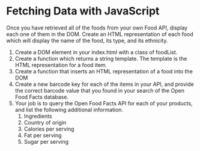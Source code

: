 # Fetching Data with JavaScript
Once you have retrieved all of the foods from your own Food API, display each one of them in the DOM. Create an HTML representation of each food which will display the name of the food, its type, and its ethnicity.

1. Create a DOM element in your index.html with a class of foodList.
1. Create a function which returns a string template. The template is the HTML representation for a food item.
1. Create a function that inserts an HTML representation of a food into the DOM
1. Create a new barcode key for each of the items in your API, and provide the correct barcode value that you found in your search of the Open Food Facts database.
1. Your job is to query the Open Food Facts API for each of your products, and list the following additional information.
    1. Ingredients
    1. Country of origin
    1. Calories per serving
    1. Fat per serving
    1. Sugar per serving
